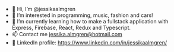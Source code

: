 - 👋 Hi, I’m @jessikaalmgren
- 👀 I’m interested in programming, music, fashion and cars! 
- 🌱 I’m currently learning how to make a fullstack application with Express, Firebase, React, Redux and Typescript. 
- 📫 Contact me jessika.almgren@hotmail.com
- 🌟 LinkedIn profile: https://www.linkedin.com/in/jessikaalmgren/

<!---
jessikaalmgren/jessikaalmgren is a ✨ special ✨ repository because its `README.md` (this file) appears on your GitHub profile.
You can click the Preview link to take a look at your changes.
--->
